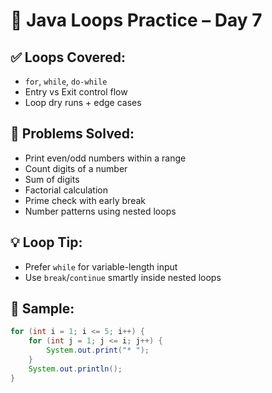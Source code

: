 # 🔁 Java Loops Practice – Day 7

## ✅ Loops Covered:
- `for`, `while`, `do-while`
- Entry vs Exit control flow
- Loop dry runs + edge cases

## 🧮 Problems Solved:
- Print even/odd numbers within a range
- Count digits of a number
- Sum of digits
- Factorial calculation
- Prime check with early break
- Number patterns using nested loops

## 💡 Loop Tip:
- Prefer `while` for variable-length input
- Use `break`/`continue` smartly inside nested loops

## 📌 Sample:
```java
for (int i = 1; i <= 5; i++) {
    for (int j = 1; j <= i; j++) {
        System.out.print("* ");
    }
    System.out.println();
}
